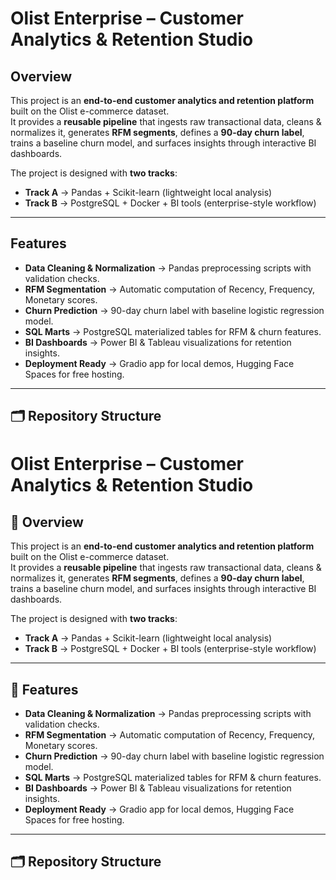 # Olist Enterprise – Customer Analytics & Retention Studio

##  Overview
This project is an **end-to-end customer analytics and retention platform** built on the Olist e-commerce dataset.  
It provides a **reusable pipeline** that ingests raw transactional data, cleans & normalizes it, generates **RFM segments**, defines a **90-day churn label**, trains a baseline churn model, and surfaces insights through interactive BI dashboards.

The project is designed with **two tracks**:
- **Track A** → Pandas + Scikit-learn (lightweight local analysis)
- **Track B** → PostgreSQL + Docker + BI tools (enterprise-style workflow)

---

##  Features
- **Data Cleaning & Normalization** → Pandas preprocessing scripts with validation checks.  
- **RFM Segmentation** → Automatic computation of Recency, Frequency, Monetary scores.  
- **Churn Prediction** → 90-day churn label with baseline logistic regression model.  
- **SQL Marts** → PostgreSQL materialized tables for RFM & churn features.  
- **BI Dashboards** → Power BI & Tableau visualizations for retention insights.  
- **Deployment Ready** → Gradio app for local demos, Hugging Face Spaces for free hosting.  

---

## 🗂 Repository Structure
# Olist Enterprise – Customer Analytics & Retention Studio

## 📌 Overview
This project is an **end-to-end customer analytics and retention platform** built on the Olist e-commerce dataset.  
It provides a **reusable pipeline** that ingests raw transactional data, cleans & normalizes it, generates **RFM segments**, defines a **90-day churn label**, trains a baseline churn model, and surfaces insights through interactive BI dashboards.

The project is designed with **two tracks**:
- **Track A** → Pandas + Scikit-learn (lightweight local analysis)
- **Track B** → PostgreSQL + Docker + BI tools (enterprise-style workflow)

---

## 🚀 Features
- **Data Cleaning & Normalization** → Pandas preprocessing scripts with validation checks.  
- **RFM Segmentation** → Automatic computation of Recency, Frequency, Monetary scores.  
- **Churn Prediction** → 90-day churn label with baseline logistic regression model.  
- **SQL Marts** → PostgreSQL materialized tables for RFM & churn features.  
- **BI Dashboards** → Power BI & Tableau visualizations for retention insights.  
- **Deployment Ready** → Gradio app for local demos, Hugging Face Spaces for free hosting.  

---

## 🗂️ Repository Structure

